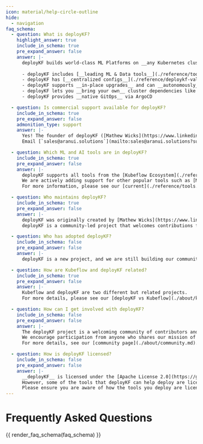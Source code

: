 ```yaml
---
icon: material/help-circle-outline
hide:
  - navigation
faq_schema:
  - question: What is deployKF?
    highlight_answer: true
    include_in_schema: true
    pre_expand_answer: false
    answer: |-
      deployKF builds world-class ML Platforms on __any Kubernetes cluster__, within __any cloud or environment__, in minutes.
      
      - deployKF includes [__leading ML & Data tools__](./reference/tools.md#tool-index) from Kubeflow and more
      - deployKF has [__centralized configs__](./reference/deploykf-values.md) that manage all aspects of the platform
      - deployKF supports __in-place upgrades__ and can __autonomously__ roll out config changes
      - deployKF lets you __bring your own__ cluster dependencies like __istio__ and __cert-manager__, if desired
      - deployKF provides __native GitOps__ via ArgoCD

  - question: Is commercial support available for deployKF?
    include_in_schema: true
    pre_expand_answer: false
    admonition_type: support
    answer: |-
      Yes! The founder of deployKF ([Mathew Wicks](https://www.linkedin.com/in/mathewwicks/)), operates a US-based company named [Aranui Solutions](https://www.aranui.solutions) to provide commercial support and advisory services for organizations building ML & Data Platforms on Kubernetes.
      Email [`sales@aranui.solutions`](mailto:sales@aranui.solutions?subject=%5BdeployKF%5D%20MY_SUBJECT) to learn more!

  - question: Which ML and AI tools are in deployKF?
    include_in_schema: true
    pre_expand_answer: false
    answer: |-
      deployKF supports all tools from the [Kubeflow Ecosystem](./reference/tools.md#kubeflow-ecosystem) including [Kubeflow Pipelines](./reference/tools.md#kubeflow-pipelines) and [Kubeflow Notebooks](./reference/tools.md#kubeflow-notebooks).
      We are actively adding support for other popular tools such as [MLflow](./reference/future-tools.md#mlflow-model-registry), [Airflow](./reference/future-tools.md#apache-airflow), and [Feast](./reference/future-tools.md#feast). 
      For more information, please see our [current](./reference/tools.md) and [future](./reference/future-tools.md) tools!

  - question: Who maintains deployKF?
    include_in_schema: true
    pre_expand_answer: false
    answer: |-
      deployKF was originally created by [Mathew Wicks](https://www.linkedin.com/in/mathewwicks/) (GitHub: [@thesuperzapper](https://github.com/thesuperzapper)), a Kubeflow lead and maintainer of the popular [Apache Airflow Helm Chart](https://github.com/airflow-helm/charts).
      deployKF is a community-led project that welcomes contributions from anyone who wants to help.

  - question: Who has adopted deployKF?
    include_in_schema: false
    pre_expand_answer: false
    answer: |-
      deployKF is a new project, and we are still building our community, consider [adding your organization](https://github.com/deployKF/deployKF/blob/main/ADOPTERS.md) to our list of adopters.

  - question: How are Kubeflow and deployKF related?
    include_in_schema: true
    pre_expand_answer: false
    answer: |-
      Kubeflow and deployKF are two different but related projects.
      For more details, please see our [deployKF vs Kubeflow](./about/kubeflow-vs-deploykf.md) comparison.

  - question: How can I get involved with deployKF?
    include_in_schema: false
    pre_expand_answer: false
    answer: |-
      The deployKF project is a welcoming community of contributors and users. 
      We encourage participation from anyone who shares our mission of making it easy to build open ML Platforms on Kubernetes.
      For more details, see our [community page](./about/community.md).

  - question: How is deployKF licensed?
    include_in_schema: false
    pre_expand_answer: false
    answer: |-
      __deployKF__ is licensed under the [Apache License 2.0](https://github.com/deployKF/deployKF/blob/main/LICENSE).
      However, some of the tools that deployKF can help deploy are licensed differently.
      Please ensure you are aware of how the tools you deploy are licenced.
---
```


# Frequently Asked Questions

{{ render_faq_schema(faq_schema) }}